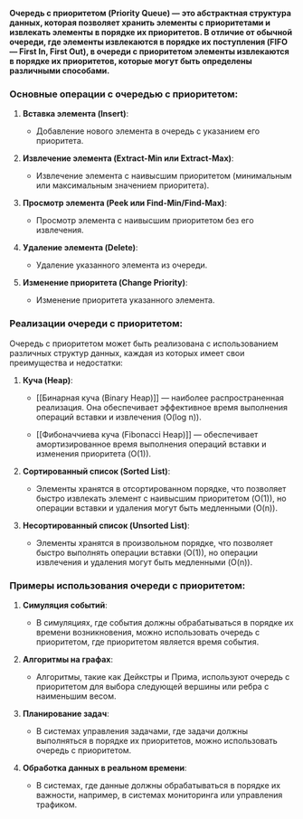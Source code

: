 
**Очередь с приоритетом (Priority Queue) — это абстрактная структура данных, которая позволяет хранить элементы с приоритетами и извлекать элементы в порядке их приоритетов. В отличие от обычной очереди, где элементы извлекаются в порядке их поступления (FIFO — First In, First Out), в очереди с приоритетом элементы извлекаются в порядке их приоритетов, которые могут быть определены различными способами.**

### Основные операции с очередью с приоритетом:

1. **Вставка элемента (Insert)**:
    
    - Добавление нового элемента в очередь с указанием его приоритета.
    
2. **Извлечение элемента (Extract-Min или Extract-Max)**:
    
    - Извлечение элемента с наивысшим приоритетом (минимальным или максимальным значением приоритета).
    
3. **Просмотр элемента (Peek или Find-Min/Find-Max)**:
    
    - Просмотр элемента с наивысшим приоритетом без его извлечения.
    
4. **Удаление элемента (Delete)**:
    
    - Удаление указанного элемента из очереди.
    
5. **Изменение приоритета (Change Priority)**:
    
    - Изменение приоритета указанного элемента.
    
### Реализации очереди с приоритетом:

Очередь с приоритетом может быть реализована с использованием различных структур данных, каждая из которых имеет свои преимущества и недостатки:

1. **Куча (Heap)**:
    
    - [[Бинарная куча (Binary Heap)]] — наиболее распространенная реализация. Она обеспечивает эффективное время выполнения операций вставки и извлечения (O(log n)).
    
    - [[Фибоначчиева куча (Fibonacci Heap)]] — обеспечивает амортизированное время выполнения операций вставки и изменения приоритета (O(1)).
    
2. **Сортированный список (Sorted List)**:
    
    - Элементы хранятся в отсортированном порядке, что позволяет быстро извлекать элемент с наивысшим приоритетом (O(1)), но операции вставки и удаления могут быть медленными (O(n)).
    
3. **Несортированный список (Unsorted List)**:
    
    - Элементы хранятся в произвольном порядке, что позволяет быстро выполнять операции вставки (O(1)), но операции извлечения и удаления могут быть медленными (O(n)).

### Примеры использования очереди с приоритетом:

1. **Симуляция событий**:
    
    - В симуляциях, где события должны обрабатываться в порядке их времени возникновения, можно использовать очередь с приоритетом, где приоритетом является время события.
    
2. **Алгоритмы на графах**:
    
    - Алгоритмы, такие как Дейкстры и Прима, используют очередь с приоритетом для выбора следующей вершины или ребра с наименьшим весом.
    
3. **Планирование задач**:
    
    - В системах управления задачами, где задачи должны выполняться в порядке их приоритетов, можно использовать очередь с приоритетом.
    
4. **Обработка данных в реальном времени**:
    
    - В системах, где данные должны обрабатываться в порядке их важности, например, в системах мониторинга или управления трафиком.



